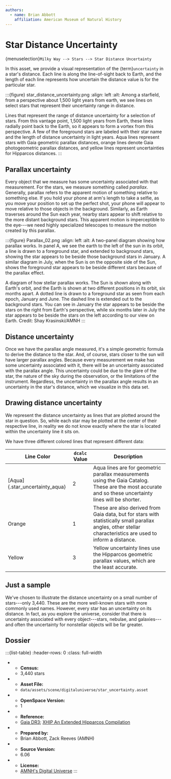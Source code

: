 ```yaml
---
authors:
  - name: Brian Abbott
    affiliation: American Museum of Natural History
---
```



# Star Distance Uncertainty


{menuselection}`Milky Way --> Stars --> Star Distance Uncertainty`


In this asset, we provide a visual representation of the {term}`uncertainty` in a star's distance. Each line is along the line-of-sight back to Earth, and the length of each line represents how uncertain the distance value is for the particular star.



:::{figure} star_distance_uncertainty.png
:align: left
:alt: Among a starfield, from a perspective about 1,500 light years from earth, we see lines on select stars that represent their uncertainty range in distance. 

Lines that represent the range of distance uncertainty for a selection of stars. From this vantage point, 1,500 light years from Earth, these lines radially point back to the Earth, so it appears to form a vortex from this perspective. A few of the foreground stars are labeled with their star name and the length of distance uncertainty in light years. Aqua lines represent stars with Gaia geometric parallax distances, orange lines denote Gaia photogeometric parallax distances, and yellow lines represent uncertainties for Hipparcos distances.
:::



## Parallax uncertainty

Every object that we measure has some uncertainty associated with that measurement. For the stars, we measure something called _parallax_. Generally, parallax refers to the apparent motion of something relative to something else. If you hold your phone at arm's length to take a selfie, as you move your position to set up the perfect shot, your phone will appear to move relative to those objects in the background. Similarly, as Earth traverses around the Sun each year, nearby stars appear to shift relative to the more distant background stars. This apparent motion is imperceptible to the eye---we need highly specialized telescopes to measure the motion created by this parallax.

:::{figure} Parallax_02.png
:align: left
:alt: A two-panel diagram showing how parallax works. In panel A, we see the earth to the left of the sun in its orbit, a line is drawn to a foreground star, and extended to background stars, showing the star appears to be beside those background stars in January. A similar diagram in July, when the Sun is on the opposite side of the Sun, shows the foreground star appears to be beside different stars because of the parallax effect.

A diagram of how stellar parallax works. The Sun is shown along with Earth's orbit, and the Earth is shown at two different positions in its orbit, six months apart. A dotted line is drawn to a foreground star as seen from each epoch, January and June. The dashed line is extended out to the background stars. You can see in January the star appears to be beside the stars on the right from Earth's perspective, while six months later in July the star appears to be beside the stars on the left according to our view on Earth. Credit: Shay Krasinski/AMNH
:::



## Distance uncertainty

Once we have the parallax angle measured, it's a simple geometric formula to derive the distance to the star. And, of course, stars closer to the sun will have larger parallax angles. Because every measurement we make has some uncertainty associated with it, there will be an uncertainty associated with the parallax angle. This uncertainty could be due to the glare of the star, the nature of the sky during the observation, or the limitations of the instrument. Regardless, the uncertainty in the parallax angle results in an uncertainty in the star's distance, which we visualize in this data set.



## Drawing distance uncertainty

We represent the distance uncertainty as lines that are plotted around the star in question. So, while each star may be plotted at the center of their respective line, in reality we do not know exactly where the star is located within the uncertainty line it sits on.

We have three different colored lines that represent different data:

| Line Color | `dcalc` Value | Description |
| ---------- | ------------------ | ----------- |
| [Aqua]{.star_uncertainty_aqua}       | 2                  | Aqua lines are for geometric parallax measurements using the Gaia Catalog. These are the most accurate and so these uncertainty lines will be shorter. |
| Orange     | 1                  | These are also derived from Gaia data, but for stars with statistically small parallax angles, other stellar characteristics are used to inform a distance. |
| Yellow     | 3                  | Yellow uncertainty lines use the Hipparcos geometric parallax values, which are the least accurate. |


## Just a sample

We've chosen to illustrate the distance uncertainty on a small number of stars---only 3,440. These are the more well-known stars with more commonly used names. However, every star has an uncertainty on its distance. In fact, as you explore the universe, consider that there is uncertainty associated with every object---stars, nebulae, and galaxies---and often the uncertainty for nonstellar objects will be far greater. 




## Dossier
:::{list-table}
:header-rows: 0
:class: full-width

* - **Census:**
  - 3,440 stars
* - **Asset File:**
  - `data/assets/scene/digitaluniverse/star_uncertainty.asset`
* - **OpenSpace Version:**
  - 1
* - **Reference:**
  - [Gaia DR3](https://doi.org/10.5270/esa-qa4lep3); [XHIP An Extended Hipparcos Compilation](https://ui.adsabs.harvard.edu/link_gateway/2012AstL...38..331A/doi:10.48550/arXiv.1108.4971)
* - **Prepared by:**
  - Brian Abbott, Zack Reeves (AMNH)
* - **Source Version:**
  - 6.06
* - **License:**
  - [AMNH's Digital Universe](https://www.amnh.org/research/hayden-planetarium/digital-universe/download/digital-universe-license)
:::